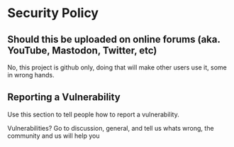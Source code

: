 # Security Policy

## Should this be uploaded on online forums (aka. YouTube, Mastodon, Twitter, etc)

No, this project is github only, doing that will make other users use it, some in wrong hands.

## Reporting a Vulnerability

Use this section to tell people how to report a vulnerability.

Vulnerabilities? Go to discussion, general, and tell us whats wrong, the community and us will help you
